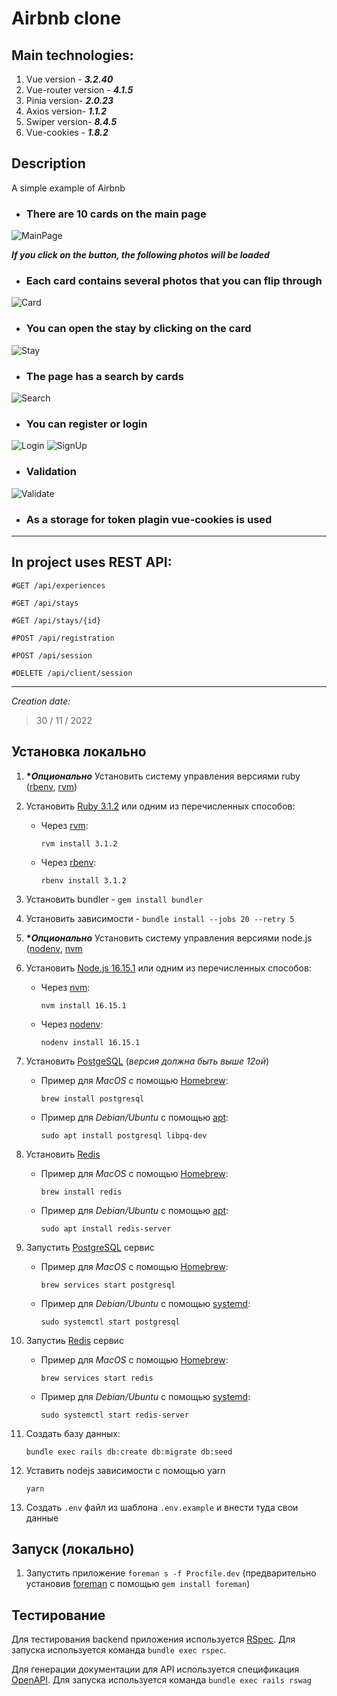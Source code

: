 # Airbnb clone

## Main technologies:
1. Vue version - ***3.2.40***
2. Vue-router version - ***4.1.5***
3. Pinia version- ***2.0.23***
4. Axios version- ***1.1.2***
5. Swiper version- ***8.4.5***
6. Vue-cookies - ***1.8.2***

## Description
A simple example of Airbnb

* ### There are 10 cards on the main page
![MainPage](https://github.com/Eelllllyy/airbnb-clone/blob/develop/app/assets/images/main-page.png)

___If you click on the button, the following photos will be loaded___

* ### Each card contains several photos that you can flip through

![Card](https://github.com/Eelllllyy/airbnb-clone/blob/develop/app/assets/images/card.png)
* ### You can open the stay by clicking on the card

![Stay](https://github.com/Eelllllyy/airbnb-clone/blob/develop/app/assets/images/stay.png)
* ### The page has a search by cards

![Search](https://github.com/Eelllllyy/airbnb-clone/blob/develop/app/assets/images/search.png)
* ### You can register or login

![Login](https://github.com/Eelllllyy/airbnb-clone/blob/develop/app/assets/images/login.png) ![SignUp](https://github.com/Eelllllyy/airbnb-clone/blob/develop/app/assets/images/sign-up.png)
* ### Validation
![Validate](https://github.com/Eelllllyy/airbnb-clone/blob/develop/app/assets/images/validate.png)
* ### As a storage for token plagin vue-cookies is used
___
## In project uses REST API:

    #GET /api/experiences

    #GET /api/stays

    #GET /api/stays/{id}

    #POST /api/registration

    #POST /api/session

    #DELETE /api/client/session
___
_Creation date:_
>30 / 11 / 2022

## Установка локально

1. __**Опционально*__ Установить систему управления версиями ruby ([rbenv](https://github.com/rbenv/rbenv), [rvm](https://github.com/rvm/rvm))

2. Установить [Ruby 3.1.2](https://www.ruby-lang.org/en/news/2022/04/12/ruby-3-1-2-released/) или одним из перечисленных способов:
    * Через [rvm](https://github.com/rvm/rvm):
        ```shell
        rvm install 3.1.2
        ```
    * Через [rbenv](https://github.com/rbenv/rbenv):
       ```shell
       rbenv install 3.1.2
       ```
3. Установить bundler - `gem install bundler`
4. Установить зависимости  - `bundle install --jobs 20 --retry 5`

5. __**Опционально*__ Установить систему управления версиями node.js ([nodenv](https://github.com/nodenv/nodenv), [nvm](https://github.com/nvm-sh/nvm)
6. Установить [Node.js 16.15.1](https://nodejs.org/) или одним из перечисленных способов:
    * Через [nvm](https://github.com/nvm-sh/nvm):
        ```shell
        nvm install 16.15.1
        ```
    * Через [nodenv](https://github.com/nodenv/nodenv):
        ```shell
        nodenv install 16.15.1
        ```
7. Установить [PostgeSQL](https://www.postgresql.org/download/) (*версия должна быть выше 12ой*)
    * Пример для *MacOS* с помощью [Homebrew](https://brew.sh/):
       ```shell
       brew install postgresql
       ```
    * Пример для *Debian/Ubuntu* с помощью [apt](https://wiki.debian.org/Apt):
       ```shell
       sudo apt install postgresql libpq-dev
       ```
8. Установить [Redis](https://redis.io/download)
    * Пример для *MacOS* с помощью [Homebrew](https://brew.sh/):
       ```shell
       brew install redis
       ```
    * Пример для *Debian/Ubuntu* с помощью [apt](https://wiki.debian.org/Apt):
       ```shell
       sudo apt install redis-server
       ```
9. Запустить [PostgreSQL](https://www.postgresql.org/download/) сервис
    * Пример для *MacOS* с помощью [Homebrew](https://brew.sh/):
       ```shell
       brew services start postgresql
       ```
    * Пример для *Debian/Ubuntu* с помощью [systemd](https://systemd.io/):
       ```shell
       sudo systemctl start postgresql
       ```
10. Запустиь [Redis](https://redis.io/download) сервис
    * Пример для *MacOS* с помощью [Homebrew](https://brew.sh/):
        ```shell
        brew services start redis
        ```
    * Пример для *Debian/Ubuntu* с помощью [systemd](https://systemd.io/):
        ```shell
        sudo systemctl start redis-server
        ```
11. Создать базу данных:
     ```shell
     bundle exec rails db:create db:migrate db:seed
     ```
12. Уставить nodejs зависимости с помощью yarn
    ```shell
    yarn
    ```
13. Создать `.env` файл из шаблона `.env.example` и внести туда свои данные

## Запуск (локально)

1. Запустить приложение `foreman s -f Procfile.dev` (предварительно установив [foreman](https://github.com/ddollar/foreman) с помощью `gem install foreman`)

## Тестирование

Для тестирования backend приложения используется [RSpec](http://rspec.info). Для запуска используется команда `bundle exec rspec`.

Для генерации документации для API используется спецификация [OpenAPI](https://swagger.io/resources/open-api/). Для запуска используется команда `bundle exec rails rswag`
